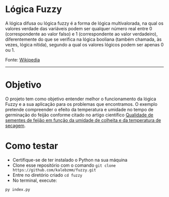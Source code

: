 # Lógica Fuzzy

A lógica difusa ou lógica fuzzy é a forma de lógica multivalorada, na qual os valores verdade das variáveis podem ser qualquer número real entre 0 (correspondente ao valor falso) e 1 (correspondente ao valor verdadeiro), diferentemente do que se verifica na lógica booliana (também chamada, às vezes, lógica nítida), segundo a qual os valores lógicos podem ser apenas 0 ou 1.

Fonte: [Wikipedia](https://pt.wikipedia.org/wiki/L%C3%B3gica_difusa)

---

# Objetivo

O projeto tem como objetivo entender melhor o funcionamento da lógica Fuzzy e a sua aplicação para os problemas que encontramos. O exemplo pretende compreender o efeito da temperatura e umidade no tempo de germinação do feijão conforme citado no artigo científico [Qualidade de sementes de feijão em função da umidade de colheita e da temperatura de secagem](https://rd.uffs.edu.br/handle/prefix/912).

# Como testar

* Certifique-se de ter instalado o Python na sua máquina
* Clone esse repositório com o comando ```git clone https://github.com/kalebzmm/fuzzy.git```
* Entre no diretório criado ```cd fuzzy```
* No terminal, execute:

```bash
py index.py
```